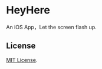 # HeyHere

An iOS App，Let the screen flash up.

## License

[MIT License](http://opensource.org/licenses/MIT).

